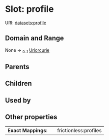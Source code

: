 
# Slot: profile




URI: [datasets:profile](https://w3id.org/linkml/manifesto/profile)


## Domain and Range

None &#8594;  <sub>0..1</sub> [Uriorcurie](types/Uriorcurie.md)

## Parents


## Children


## Used by


## Other properties

|  |  |  |
| --- | --- | --- |
| **Exact Mappings:** | | frictionless:profiles |

